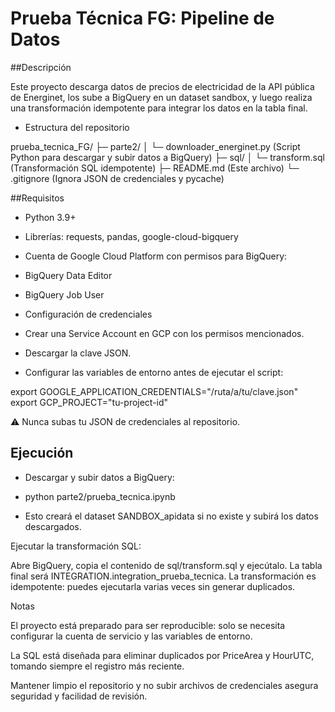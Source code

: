 # Prueba Técnica FG: Pipeline de Datos
##Descripción

Este proyecto descarga datos de precios de electricidad de la API pública de Energinet, los sube a BigQuery en un dataset sandbox, y luego realiza una transformación idempotente para integrar los datos en la tabla final.

- Estructura del repositorio

prueba_tecnica_FG/
├─ parte2/
│ └─ downloader_energinet.py (Script Python para descargar y subir datos a BigQuery)
├─ sql/
│ └─ transform.sql (Transformación SQL idempotente)
├─ README.md (Este archivo)
└─ .gitignore (Ignora JSON de credenciales y pycache)

##Requisitos

- Python 3.9+

- Librerías: requests, pandas, google-cloud-bigquery

- Cuenta de Google Cloud Platform con permisos para BigQuery:

- BigQuery Data Editor

- BigQuery Job User

- Configuración de credenciales

- Crear una Service Account en GCP con los permisos mencionados.

- Descargar la clave JSON.

- Configurar las variables de entorno antes de ejecutar el script:

export GOOGLE_APPLICATION_CREDENTIALS="/ruta/a/tu/clave.json"
export GCP_PROJECT="tu-project-id"

⚠️ Nunca subas tu JSON de credenciales al repositorio.

## Ejecución

- Descargar y subir datos a BigQuery:

- python parte2/prueba_tecnica.ipynb

- Esto creará el dataset SANDBOX_apidata si no existe y subirá los datos descargados.

Ejecutar la transformación SQL:

Abre BigQuery, copia el contenido de sql/transform.sql y ejecútalo.
La tabla final será INTEGRATION.integration_prueba_tecnica.
La transformación es idempotente: puedes ejecutarla varias veces sin generar duplicados.

Notas

El proyecto está preparado para ser reproducible: solo se necesita configurar la cuenta de servicio y las variables de entorno.

La SQL está diseñada para eliminar duplicados por PriceArea y HourUTC, tomando siempre el registro más reciente.

Mantener limpio el repositorio y no subir archivos de credenciales asegura seguridad y facilidad de revisión.
